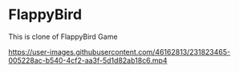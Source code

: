 # FlappyBird
This is clone of FlappyBird Game


https://user-images.githubusercontent.com/46162813/231823465-005228ac-b540-4cf2-aa3f-5d1d82ab18c6.mp4

